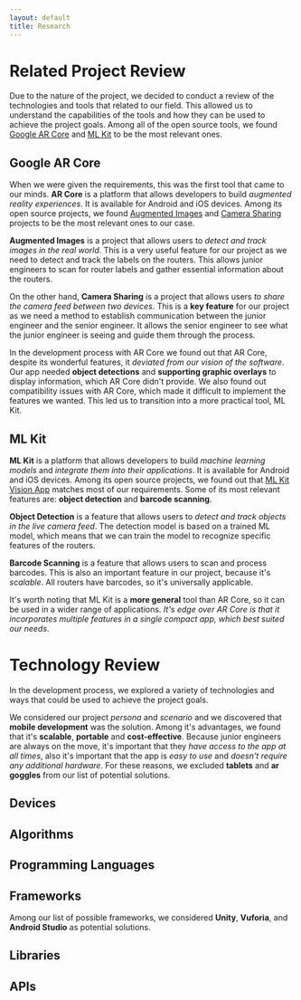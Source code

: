 ```yaml
---
layout: default
title: Research
---
```

# Related Project Review
Due to the nature of the project, we  decided to conduct a review of the technologies and tools that related to our field. This allowed us to understand the capabilities of the tools and how they can be used to achieve the project goals. Among all of the open source tools, we found [Google AR Core](https://github.com/google-ar/) and [ML Kit](https://github.com/googlesamples/mlkit) to be the most relevant ones. 

## Google AR Core
When we were given the requirements, this was the first tool that came to our minds. **AR Core** is a platform that allows developers to build *augmented reality experiences*. It is available for Android and iOS devices. Among its open source projects, we found [Augmented Images](https://github.com/google-ar/arcore-android-sdk/tree/master/samples/augmented_image_java) and [Camera Sharing](https://github.com/google-ar/arcore-android-sdk/tree/master/samples/shared_camera_java) projects to be the most relevant ones to our case.

**Augmented Images** is a project that allows users to *detect and track images in the real world*. This is a very useful feature for our project as we need to detect and track the labels on the routers. This allows junior engineers to scan for router labels and gather essential information about the routers.

On the other hand, **Camera Sharing** is a project that allows users *to share the camera feed between two devices*. This is a **key feature** for our project as we need a method to establish communication between the junior engineer and the senior engineer. It allows the senior engineer to see what the junior engineer is seeing and guide them through the process.


In the development process with AR Core we found out that AR Core, despite its wonderful features, it *deviated from our vision of the software*. Our app needed **object detections** and **supporting graphic overlays** to display information, which AR Core didn't provide. We also found out compatibility issues with AR Core, which made it difficult to implement the features we wanted. This led us to transition into a more practical tool, ML Kit.

## ML Kit
**ML Kit** is a platform that allows developers to build *machine learning models* and *integrate them into their applications*. It is available for Android and iOS devices. Among its open source projects, we found out that [ML Kit Vision App](https://github.com/googlesamples/mlkit/tree/master/android/vision-quickstart) matches most of our requirements. Some of its most relevant features are: **object detection** and **barcode scanning**. 

**Object Detection** is a feature that allows users to *detect and track objects in the live camera feed*. The detection model is based on a trained ML model, which means that we can train the model to recognize specific features of the routers.

**Barcode Scanning** is a feature that allows users to scan and process barcodes. This is also an important feature in our project, because it's *scalable*. All routers have barcodes, so it's universally applicable. 

It's worth noting that ML Kit is a **more general** tool than AR Core, so it can be used in a wider range of applications. *It's edge over AR Core is that it incorporates multiple features in a single compact app, which best suited our needs*. 


# Technology Review
In the development process, we explored a variety of technologies and ways that could be used to achieve the project goals. 

We considered our project *persona* and *scenario* and we discovered that **mobile development** was the solution. Among it's advantages, we found that it's **scalable**, **portable** and **cost-effective**. Because junior engineers are always on the move, it's important that they *have access to the app at all times*, also it's important that the app is *easy to use* and *doesn't require any additional hardware*. For these reasons, we excluded **tablets** and **ar goggles** from our list of potential solutions.

## Devices

## Algorithms

## Programming Languages

## Frameworks
Among our list of possible frameworks, we considered **Unity**, **Vuforia**, and **Android Studio** as potential solutions. 

## Libraries

## APIs

